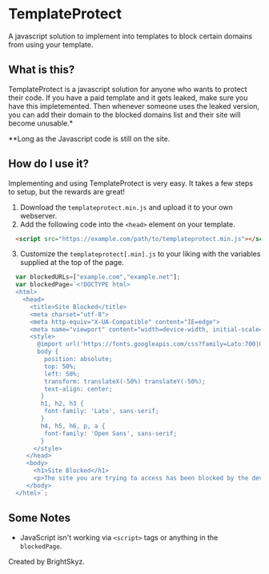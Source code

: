 # TemplateProtect
A javascript solution to implement into templates to block certain domains from using your template.
## What is this?
TemplateProtect is a javascript solution for anyone who wants to protect their code.  If you have a paid template and it gets leaked, make sure you have this impletemented.  Then whenever someone uses the leaked version, you can add their domain to the blocked domains list and their site will become unusable.*

*\*Long as the Javascript code is still on the site.
## How do I use it?
Implementing and using TemplateProtect is very easy.  It takes a few steps to setup, but the rewards are great!
1. Download the ``templateprotect.min.js`` and upload it to your own webserver.
2. Add the following code into the ``<head>`` element on your template.
```html
  <script src="https://example.com/path/to/templateprotect.min.js"></script>
```
3. Customize the ``templateprotect[.min].js`` to your liking with the variables supplied at the top of the page.
```javascript
  var blockedURLs=["example.com","example.net"];
  var blockedPage=`<!DOCTYPE html>
  <html>
    <head>
      <title>Site Blocked</title>
      <meta charset="utf-8">
      <meta http-equiv="X-UA-Compatible" content="IE=edge">
      <meta name="viewport" content="width=device-width, initial-scale=1">
      <style>
        @import url('https://fonts.googleapis.com/css?family=Lato:700|Open+Sans:300');
        body {
          position: absolute;
          top: 50%;
          left: 50%;
          transform: translateX(-50%) translateY(-50%);
          text-align: center;
         }
         h1, h2, h3 {
          font-family: 'Lato', sans-serif;
         }
         h4, h5, h6, p, a {
          font-family: 'Open Sans', sans-serif;
         }
       </style>
     </head>
     <body>
       <h1>Site Blocked</h1>
       <p>The site you are trying to access has been blocked by the developer.</p>
     </body>
  </html>`;
```
## Some Notes
- JavaScript isn't working via ``<script>`` tags or anything in the ``blockedPage``.

Created by BrightSkyz.

